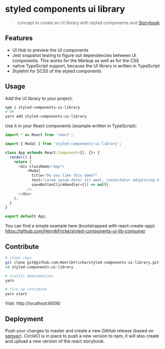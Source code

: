 # styled components ui library
> concept to create an UI library with styled components and [Storybook](https://storybook.js.org)

## Features

- UI Hub to preview the UI components
- Jest snapshot testing to figure out dependencies between UI components. This works for the Markup as well as for the CSS
- native TypeScript support, because the UI library is written in TypeScript
- Stylelint for SCSS of the styled components

## Usage

Add the UI library to your project:

```bash
npm i styled-components-ui-library
# OR
yarn add styled-components-ui-library
````

Use it in your React components (example written in TypeScript):

```typescript
import * as React from 'react';

import { Modal } from 'styled-components-ui-library';

class App extends React.Component<{}, {}> {
  render() {
    return (
      <div className="App">
          <Modal
            title="Do you like this demo?"
            text="Lorem ipsum dolor sit amet, consectetur adipiscing elit."
            saveButtonClickHandler={() => null}
          />
      </div>
    );
  }
}

export default App;
```

You can find a simple example here (bootstrapped with react-create-app):
https://github.com/HenrikFricke/styled-components-ui-lib-consumer

## Contribute

```bash
# clone repo
git clone git@github.com:HenrikFricke/styled-components-ui-library.git
cd styled-components-ui-library

# install dependencies
yarn

# fire up storybook
yarn start
```

Visit: http://localhost:6006/

## Deployment

Push your changes to master and create a new GitHub release (based on [semver](http://semver.org/)). CircleCI is in place to push a new version to npm, it will
also create and upload a new version of the react storybook.
